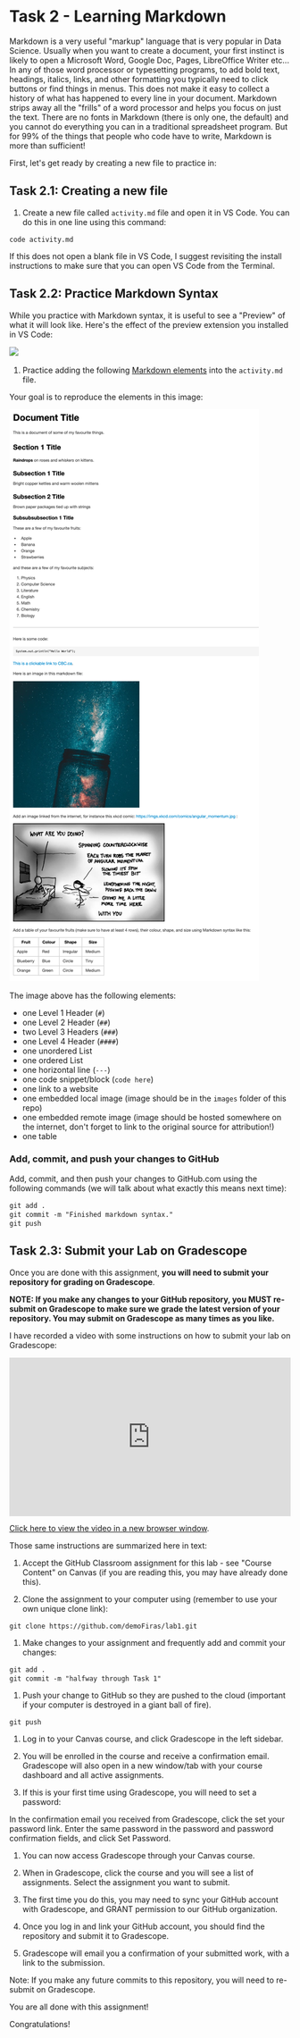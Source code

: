 # Task 2 - Learning Markdown

Markdown is a very useful "markup" language that is very popular in Data Science.
Usually when you want to create a document, your first instinct is likely to open a Microsoft Word, Google Doc, Pages, LibreOffice Writer etc...
In any of those word processor or typesetting programs, to add bold text, headings, italics, links, and other formatting you typically need to click buttons or find things in menus.
This does not make it easy to collect a history of what has happened to every line in your document.
Markdown strips away all the "frills" of a word processor and helps you focus on just the text.
There are no fonts in Markdown (there is only one, the default) and you cannot do everything you can in a traditional spreadsheet program.
But for 99% of the things that people who code have to write, Markdown is more than sufficient!

First, let's get ready by creating a new file to practice in:

## Task 2.1: Creating a new file

1. Create a new file called `activity.md` file and open it in VS Code. You can do this in one line using this command:

```
code activity.md
```
If this does not open a blank file in VS Code, I suggest revisiting the install instructions to make sure that you can open VS Code from the Terminal.

## Task 2.2: Practice Markdown Syntax

While you practice with Markdown syntax, it is useful to see a "Preview" of what it will look like.
Here's the effect of the preview extension you installed in VS Code:

![](images/md_preview.gif)

1. Practice adding the following [Markdown elements](https://www.markdownguide.org/cheat-sheet/) into the `activity.md` file.

Your goal is to reproduce the elements in this image:

![Details of all the required markdown elements you need to practice.](images/preview.png)

The image above has the following elements:

- one Level 1 Header (`#`)
- one Level 2 Header (`##`)
- two Level 3 Headers (`###`)
- one Level 4 Header (`####`)
- one unordered List
- one ordered List
- one horizontal line (`---`)
- one code snippet/block (```code here```)
- one link to a website
- one embedded local image (image should be in the `images` folder of this repo)
- one embedded remote image (image should be hosted somewhere on the internet, don't forget to link to the original source for attribution!)
- one table

### Add, commit, and push your changes to GitHub

Add, commit, and then push your changes to GitHub.com using the following commands (we will talk about what exactly this means next time):

```
git add .
git commit -m "Finished markdown syntax."
git push
```

## Task 2.3: Submit your Lab on Gradescope

Once you are done with this assignment, **you will need to submit your repository for grading on Gradescope**.

**NOTE: If you make any changes to your GitHub repository, you MUST re-submit on Gradescope to make sure we grade the latest version of your repository. You may submit on Gradescope as many times as you like.**

I have recorded a video with some instructions on how to submit your lab on Gradescope:

<div style="padding:56.25% 0 0 0;position:relative;"><iframe src="https://player.vimeo.com/video/570761775?badge=0&amp;autopause=0&amp;player_id=0&amp;app_id=58479" frameborder="0" allow="autoplay; fullscreen; picture-in-picture" allowfullscreen style="position:absolute;top:0;left:0;width:100%;height:100%;" title="Submitting your GitHub Classroom assignment via Gradescope"></iframe></div><script src="https://player.vimeo.com/api/player.js"></script>

[Click here to view the video in a new browser window](https://vimeo.com/570761775).

Those same instructions are summarized here in text:

1. Accept the GitHub Classroom assignment for this lab - see "Course Content" on Canvas (if you are reading this, you may have already done this).

1. Clone the assignment to your computer using (remember to use your own unique clone link):

```
git clone https://github.com/demoFiras/lab1.git
```

1. Make changes to your assignment and frequently add and commit your changes:

```
git add .
git commit -m "halfway through Task 1"
```

1. Push your change to GitHub so they are pushed to the cloud (important if your computer is destroyed in a giant ball of fire).

```
git push
```

1. Log in to your Canvas course, and click Gradescope in the left sidebar.

1. You will be enrolled in the course and receive a confirmation email. Gradescope will also open in a new window/tab with your course dashboard and all active assignments.

1. If this is your first time using Gradescope, you will need to set a password:

In the confirmation email you received from Gradescope, click the set your password link.
Enter the same password in the password and password confirmation fields, and click Set Password.

1. You can now access Gradescope through your Canvas course.

1. When in Gradescope, click the course and you will see a list of assignments. Select the assignment you want to submit.

1. The first time you do this, you may need to sync your GitHub account with Gradescope, and GRANT permission to our GitHub organization.

1. Once you log in and link your GitHub account, you should find the repository and submit it to Gradescope.

1. Gradescope will email you a confirmation of your submitted work, with a link to the submission.

Note: If you make any future commits to this repository, you will need to re-submit on Gradescope.

You are all done with this assignment!

Congratulations!